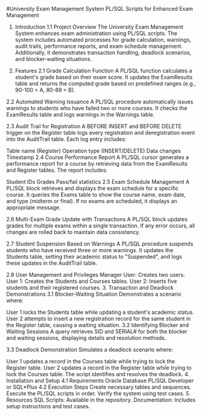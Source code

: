 #University Exam Management System
PL/SQL Scripts for Enhanced Exam Management
1. Introduction
1.1 Project Overview
The University Exam Management System enhances exam administration using PL/SQL scripts. The system includes automated processes for grade calculation, warnings, audit trails, performance reports, and exam schedule management. Additionally, it demonstrates transaction handling, deadlock scenarios, and blocker-waiting situations.

2. Features
2.1 Grade Calculation Function
A PL/SQL function calculates a student's grade based on their exam score. It updates the ExamResults table and returns the computed grade based on predefined ranges (e.g., 90-100 = A, 80-89 = B).

2.2 Automated Warning Issuance
A PL/SQL procedure automatically issues warnings to students who have failed two or more courses. It checks the ExamResults table and logs warnings in the Warnings table.

2.3 Audit Trail for Registration
A BEFORE INSERT and BEFORE DELETE trigger on the Register table logs every registration and deregistration event into the AuditTrail table. Each log entry includes:

Table name (Register)
Operation type (INSERT/DELETE)
Data changes
Timestamp
2.4 Course Performance Report
A PL/SQL cursor generates a performance report for a course by retrieving data from the ExamResults and Register tables. The report includes:

Student IDs
Grades
Pass/fail statistics
2.5 Exam Schedule Management
A PL/SQL block retrieves and displays the exam schedule for a specific course. It queries the Exams table to show the course name, exam date, and type (midterm or final). If no exams are scheduled, it displays an appropriate message.

2.6 Multi-Exam Grade Update with Transactions
A PL/SQL block updates grades for multiple exams within a single transaction. If any error occurs, all changes are rolled back to maintain data consistency.

2.7 Student Suspension Based on Warnings
A PL/SQL procedure suspends students who have received three or more warnings. It updates the Students table, setting their academic status to "Suspended", and logs these updates in the AuditTrail table.

2.8 User Management and Privileges
Manager User: Creates two users.
User 1: Creates the Students and Courses tables.
User 2: Inserts five students and their registered courses.
3. Transaction and Deadlock Demonstrations
3.1 Blocker-Waiting Situation
Demonstrates a scenario where:

User 1 locks the Students table while updating a student's academic status.
User 2 attempts to insert a new registration record for the same student in the Register table, causing a waiting situation.
3.2 Identifying Blocker and Waiting Sessions
A query retrieves SID and SERIAL# for both the blocker and waiting sessions, displaying details and resolution methods.

3.3 Deadlock Demonstration
Simulates a deadlock scenario where:

User 1 updates a record in the Courses table while trying to lock the Register table.
User 2 updates a record in the Register table while trying to lock the Courses table.
The script identifies and resolves the deadlock.
4. Installation and Setup
4.1 Requirements
Oracle Database
PL/SQL Developer or SQL*Plus
4.2 Execution Steps
Create necessary tables and sequences.
Execute the PL/SQL scripts in order.
Verify the system using test cases.
5. Resources
SQL Scripts: Available in the repository.
Documentation: Includes setup instructions and test cases.
